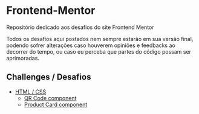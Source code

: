 # Frontend-Mentor

Repositório dedicado aos desafios do site Frontend Mentor

Todos os desafios aqui postados nem sempre estarão em sua versão final, podendo sofrer alterações caso houverem opiniões e feedbacks ao decorrer do tempo, ou caso eu perceba que partes do código possam ser aprimoradas.

## Challenges / Desafios

- [HTML / CSS ](#html-css)
  - [QR Code component](./QR%20Code%20Component/README.md)
  - [Product Card component](./Product%20Card%20Component/README.md)
